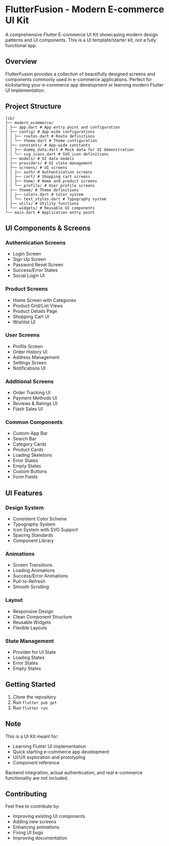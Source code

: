 # FlutterFusion - Modern E-commerce UI Kit

A comprehensive Flutter E-commerce UI Kit showcasing modern design patterns and UI components. This is a UI template/starter kit, not a fully functional app.

## Overview
FlutterFusion provides a collection of beautifully designed screens and components commonly used in e-commerce applications. Perfect for kickstarting your e-commerce app development or learning modern Flutter UI implementation.

## Project Structure

```
lib/
├── modern_ecommerce/
│ ├── app.dart # App entry point and configuration
│ ├── config/ # App-wide configurations
│ │ ├── routes.dart # Route definitions
│ │ └── theme.dart # Theme configuration
│ ├── constants/ # App-wide constants
│ │ ├── dummy_data.dart # Mock data for UI demonstration
│ │ └── svg_icons.dart # SVG icon definitions
│ ├── models/ # UI data models
│ ├── providers/ # UI state management
│ ├── screens/ # UI screens
│ │ ├── auth/ # Authentication screens
│ │ ├── cart/ # Shopping cart screens
│ │ ├── home/ # Home and product screens
│ │ └── profile/ # User profile screens
│ ├── theme/ # Theme definitions
│ │ ├── colors.dart # Color system
│ │ └── text_styles.dart # Typography system
│ ├── utils/ # Utility functions
│ └── widgets/ # Reusable UI components
└── main.dart # Application entry point
```

## UI Components & Screens

### Authentication Screens
- Login Screen
- Sign Up Screen
- Password Reset Screen
- Success/Error States
- Social Login UI

### Product Screens
- Home Screen with Categories
- Product Grid/List Views
- Product Details Page
- Shopping Cart UI
- Wishlist UI

### User Screens
- Profile Screen
- Order History UI
- Address Management
- Settings Screen
- Notifications UI

### Additional Screens
- Order Tracking UI
- Payment Methods UI
- Reviews & Ratings UI
- Flash Sales UI

### Common Components
- Custom App Bar
- Search Bar
- Category Cards
- Product Cards
- Loading Skeletons
- Error States
- Empty States
- Custom Buttons
- Form Fields

## UI Features

### Design System
- Consistent Color Scheme
- Typography System
- Icon System with SVG Support
- Spacing Standards
- Component Library

### Animations
- Screen Transitions
- Loading Animations
- Success/Error Animations
- Pull-to-Refresh
- Smooth Scrolling

### Layout
- Responsive Design
- Clean Component Structure
- Reusable Widgets
- Flexible Layouts

### State Management
- Provider for UI State
- Loading States
- Error States
- Empty States

## Getting Started

1. Clone the repository
2. Run `flutter pub get`
3. Run `flutter run`

## Note
This is a UI Kit meant for:
- Learning Flutter UI implementation
- Quick starting e-commerce app development
- UI/UX exploration and prototyping
- Component reference

Backend integration, actual authentication, and real e-commerce functionality are not included.

## Contributing
Feel free to contribute by:
- Improving existing UI components
- Adding new screens
- Enhancing animations
- Fixing UI bugs
- Improving documentation
